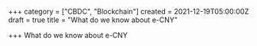 +++
category = ["CBDC", "Blockchain"]
created = 2021-12-19T05:00:00Z
draft = true
title = "What do we know about e-CNY"

+++
What do we know about e-CNY